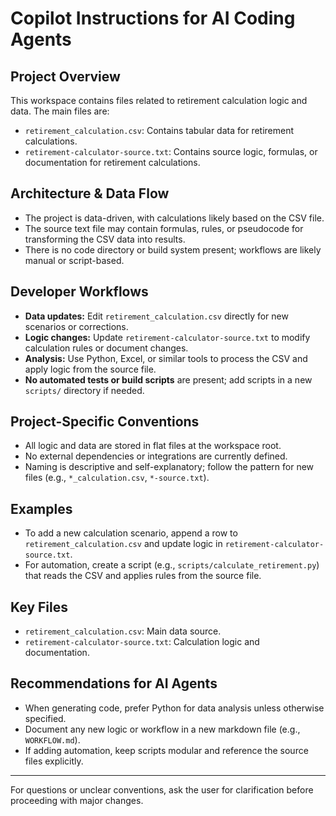# Copilot Instructions for AI Coding Agents

## Project Overview
This workspace contains files related to retirement calculation logic and data. The main files are:
- `retirement_calculation.csv`: Contains tabular data for retirement calculations.
- `retirement-calculator-source.txt`: Contains source logic, formulas, or documentation for retirement calculations.

## Architecture & Data Flow
- The project is data-driven, with calculations likely based on the CSV file.
- The source text file may contain formulas, rules, or pseudocode for transforming the CSV data into results.
- There is no code directory or build system present; workflows are likely manual or script-based.

## Developer Workflows
- **Data updates:** Edit `retirement_calculation.csv` directly for new scenarios or corrections.
- **Logic changes:** Update `retirement-calculator-source.txt` to modify calculation rules or document changes.
- **Analysis:** Use Python, Excel, or similar tools to process the CSV and apply logic from the source file.
- **No automated tests or build scripts** are present; add scripts in a new `scripts/` directory if needed.

## Project-Specific Conventions
- All logic and data are stored in flat files at the workspace root.
- No external dependencies or integrations are currently defined.
- Naming is descriptive and self-explanatory; follow the pattern for new files (e.g., `*_calculation.csv`, `*-source.txt`).

## Examples
- To add a new calculation scenario, append a row to `retirement_calculation.csv` and update logic in `retirement-calculator-source.txt`.
- For automation, create a script (e.g., `scripts/calculate_retirement.py`) that reads the CSV and applies rules from the source file.

## Key Files
- `retirement_calculation.csv`: Main data source.
- `retirement-calculator-source.txt`: Calculation logic and documentation.

## Recommendations for AI Agents
- When generating code, prefer Python for data analysis unless otherwise specified.
- Document any new logic or workflow in a new markdown file (e.g., `WORKFLOW.md`).
- If adding automation, keep scripts modular and reference the source files explicitly.

---
For questions or unclear conventions, ask the user for clarification before proceeding with major changes.
